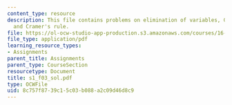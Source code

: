 ```yaml
---
content_type: resource
description: This file contains problems on elimination of variables, Gaussian reduction,
  and Cramer's rule.
file: https://ol-ocw-studio-app-production.s3.amazonaws.com/courses/16-01-unified-engineering-i-ii-iii-iv-fall-2005-spring-2006/8c757f8739c15c03b088a2c09d46d8c9_s1_f03_sol.pdf
file_type: application/pdf
learning_resource_types:
- Assignments
parent_title: Assignments
parent_type: CourseSection
resourcetype: Document
title: s1_f03_sol.pdf
type: OCWFile
uid: 8c757f87-39c1-5c03-b088-a2c09d46d8c9
---
```


